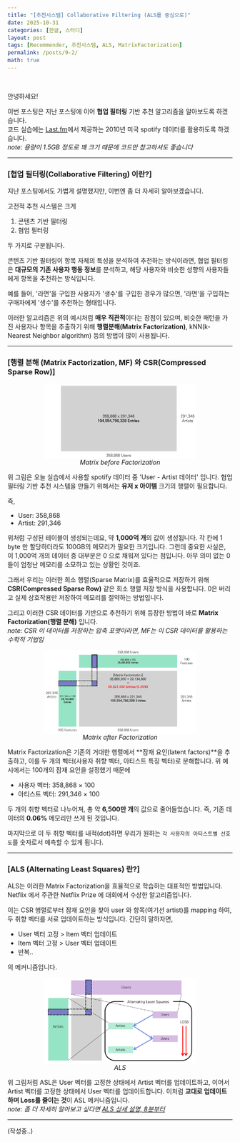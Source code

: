 ```yaml
---
title: "[추천시스템] Collaborative Filtering (ALS를 중심으로)"
date: 2025-10-31
categories: [한글, 스터디]
layout: post
tags: [Recommender, 추천시스템, ALS, MatrixFactorization]
permalink: /posts/9-2/
math: true
---
```


<br>

안녕하세요!  

이번 포스팅은 지난 포스팅에 이어 **협업 필터링** 기반 추천 알고리즘을 알아보도록 하겠습니다.  
코드 실습에는 [Last.fm]('https://www.last.fm/)에서 제공하는 2010년 미국 spotify 데이터를 활용하도록 하겠습니다.  
_note: 용량이 1.5GB 정도로 꽤 크기 때문에 코드만 참고하셔도 좋습니다_

---

### **[협업 필터링(Collaborative Filtering) 이란?]**

지난 포스팅에서도 가볍게 설명했지만, 이번엔 좀 더 자세히 알아보겠습니다.  

고전적 추천 시스템은 크게  

1) 콘텐츠 기반 필터링
2) 협업 필터링  

두 가지로 구분됩니다.  

콘텐츠 기반 필터링이 항목 자체의 특성을 분석하여 추천하는 방식이라면, 
협업 필터링은 **대규모의 기존 사용자 행동 정보**를 분석하고, 해당 사용자와 비슷한 성향의 사용자들에게 항목을 추천하는 방식입니다.  

예를 들어, '라면'을 구입한 사용자가 '생수'를 구입한 경우가 많으면, '라면'을 구입하는 구매자에게 '생수'를 추천하는 형태입니다.  

이러한 알고리즘은 위의 예시처럼 **매우 직관적**이다는 장점이 있으며, 비슷한 패턴을 가진 사용자나 항목을 추출하기 위해 **행렬분해(Matrix Factorization)**, kNN(k-Nearest Neighbor algorithm) 등의 방법이 많이 사용됩니다.  

---

### **[행렬 분해 (Matrix Factorization, MF) 와 CSR(Compressed Sparse Row)]** 


<figure style="text-align: center;">
  <img src="/assets/img/task9-2/mf_before.png" 
       alt="Matrix Factorization" 
       width="80%" 
       style="display: block; margin: auto;">
  <figcaption><em> Matrix before Factorization </em></figcaption>
</figure> 


위 그림은 오늘 실습에서 사용할 spotify 데이터 중 'User - Artist 데이터' 입니다. 협업 필터링 기반 추천 시스템을 만들기 위해서는 **유저 x 아이템** 크기의 행렬이 필요합니다.  

즉,  

- User: 358,868 
- Artist: 291,346  

위처럼 구성된 테이블이 생성되는데요, 약 **1,000억 개**의 값이 생성됩니다. 각 칸에 1 byte 만 할당하더라도 100GB의 메모리가 필요한 크기입니다. 그런데 중요한 사실은, 이 1,000억 개의 데이터 중 대부분은 0 으로 채워져 있다는 점입니다. 아무 의미 없는 0들이 엄청난 메모리를 소모하고 있는 상황인 것이죠.   

그래서 우리는 이러한 희소 행렬(Sparse Matrix)를 효율적으로 저장하기 위해 **CSR(Compressed Sparse Row)** 같은 희소 행렬 저장 방식을 사용합니다. 0은 버리고 실제 상호작용만 저장하여 메모리를 절약하는 방법입니다.  

그리고 이러한 CSR 데이터를 기반으로 추천하기 위해 등장한 방법이 바로 **Matrix Factorization(행렬 분해)** 입니다.  
_note: CSR 이 데이터를 저장하는 압축 포맷이라면, MF는 이 CSR 데이터를 활용하는 수학적 기법임_


<figure style="text-align: center;">
  <img src="/assets/img/task9-2/mf.png" 
       alt="Matrix Factorization" 
       width="80%" 
       style="display: block; margin: auto;">
  <figcaption><em> Matrix after Factorization </em></figcaption>
</figure> 


Matrix Factorization은 기존의 거대한 행렬에서 **잠재 요인(latent factors)**을 추출하고, 이를 두 개의 벡터(사용자 취향 벡터, 아티스트 특징 벡터)로 분해합니다. 위 예시에서는 100개의 잠재 요인을 설정했기 때문에  

- 사용자 벡터: 358,868 × 100  
- 아티스트 벡터: 291,346 × 100  

두 개의 취향 벡터로 나누어져, 총 약 **6,500만 개**의 값으로 줄어들었습니다. 즉, 기존 데이터의 **0.06%** 메모리만 쓰게 된 것입니다.  

마지막으로 이 두 취향 벡터를 내적(dot)하면 우리가 원하는 `각 사용자의 아티스트별 선호도`를 숫자로서 예측할 수 있게 됩니다.  

---

### **[ALS (Alternating Least Squares) 란?]** 

ALS는 이러한 Matrix Factorization을 효율적으로 학습하는 대표적인 방법입니다. Netflix 에서 주관한 Netflix Prize 에 대회에서 수상한 알고리즘입니다.  

이는 CSR 행렬로부터 잠재 요인을 찾아 user 와 항목(여기선 artist)를 mapping 하여, 두 취향 벡터를 서로 업데이트하는 방식입니다. 간단히 말하자면,  

- User 벡터 고정 > Item 벡터 업데이트    
- Item 벡터 고정 > User 벡터 업데이트    
- 반복..   

의 메커니즘입니다. 


<figure style="text-align: center;">
  <img src="/assets/img/task9-2/ALS.png" 
       alt="ALS" 
       width="80%" 
       style="display: block; margin: auto;">
  <figcaption><em> ALS </em></figcaption>
</figure> 


위 그림처럼 ASL은 User 벡터를 고정한 상태에서 Artist 벡터를 업데이트하고, 이어서 Artist 벡터를 고정한 상태에서 User 벡터를 업데이트합니다. 
이처럼 **교대로 업데이트하며 Loss를 줄이는 것**이 ASL 메커니즘입니다.   
_note: 좀 더 자세히 알아보고 싶다면 [ALS 상세 설명, 8분부터](https://www.youtube.com/watch?v=t3jx3vgKUew)_


---

(작성중..)

